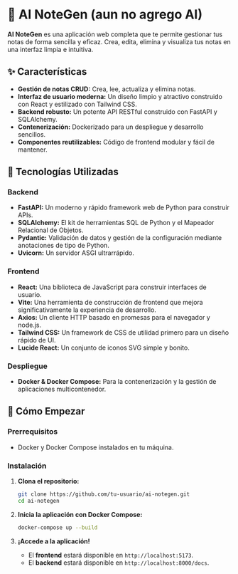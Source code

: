 # 🧠 AI NoteGen (aun no agrego AI)

**AI NoteGen** es una aplicación web completa que te permite gestionar tus notas de forma sencilla y eficaz. Crea, edita, elimina y visualiza tus notas en una interfaz limpia e intuitiva.

## ✨ Características

- **Gestión de notas CRUD:** Crea, lee, actualiza y elimina notas.
- **Interfaz de usuario moderna:** Un diseño limpio y atractivo construido con React y estilizado con Tailwind CSS.
- **Backend robusto:** Un potente API RESTful construido con FastAPI y SQLAlchemy.
- **Contenerización:** Dockerizado para un despliegue y desarrollo sencillos.
- **Componentes reutilizables:** Código de frontend modular y fácil de mantener.

## 🚀 Tecnologías Utilizadas

### Backend
- **FastAPI:** Un moderno y rápido framework web de Python para construir APIs.
- **SQLAlchemy:** El kit de herramientas SQL de Python y el Mapeador Relacional de Objetos.
- **Pydantic:** Validación de datos y gestión de la configuración mediante anotaciones de tipo de Python.
- **Uvicorn:** Un servidor ASGI ultrarrápido.

### Frontend
- **React:** Una biblioteca de JavaScript para construir interfaces de usuario.
- **Vite:** Una herramienta de construcción de frontend que mejora significativamente la experiencia de desarrollo.
- **Axios:** Un cliente HTTP basado en promesas para el navegador y node.js.
- **Tailwind CSS:** Un framework de CSS de utilidad primero para un diseño rápido de UI.
- **Lucide React:** Un conjunto de iconos SVG simple y bonito.

### Despliegue
- **Docker & Docker Compose:** Para la contenerización y la gestión de aplicaciones multicontenedor.

## 🏁 Cómo Empezar

### Prerrequisitos

- Docker y Docker Compose instalados en tu máquina.

### Instalación

1. **Clona el repositorio:**
   ```bash
   git clone https://github.com/tu-usuario/ai-notegen.git
   cd ai-notegen
   ```

2. **Inicia la aplicación con Docker Compose:**
   ```bash
   docker-compose up --build
   ```

3. **¡Accede a la aplicación!**
   - El **frontend** estará disponible en `http://localhost:5173`.
   - El **backend** estará disponible en `http://localhost:8000/docs`.

